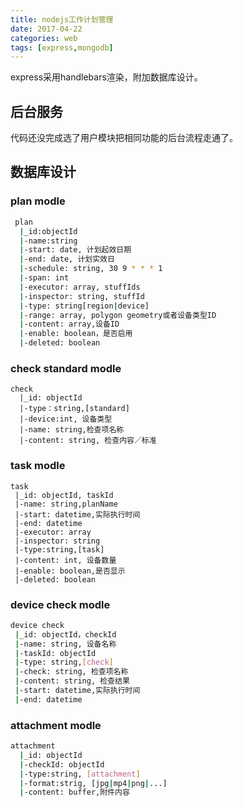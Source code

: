 ```yaml
---
title: nodejs工作计划管理
date: 2017-04-22
categories: web
tags: [express,mongodb]
---
```

express采用handlebars渲染，附加数据库设计。

## 后台服务

代码还没完成选了用户模块把相同功能的后台流程走通了。

## 数据库设计

### plan modle  
``` bash
 plan
  |_id:objectId
  |-name:string
  |-start: date, 计划起效日期
  |-end: date, 计划实效日
  |-schedule: string, 30 9 * * * 1
  |-span: int
  |-executor: array, stuffIds
  |-inspector: string, stuffId
  |-type: string[region|device]
  |-range: array, polygon geometry或者设备类型ID
  |-content: array,设备ID
  |-enable: boolean，是否启用
  |-deleted: boolean
```

### check standard modle
    check
      |_id: objectId
      |-type：string,[standard]
      |-device:int, 设备类型
      |-name: string,检查项名称
      |-content: string, 检查内容／标准

### task modle
    task
     |_id: objectId, taskId
     |-name: string,planName
     |-start: datetime,实际执行时间
     |-end: datetime
     |-executor: array
     |-inspector: string
     |-type:string,[task]
     |-content: int, 设备数量
     |-enable: boolean,是否显示
     |-deleted: boolean

### device check modle
``` bash
device check
 |_id: objectId，checkId
 |-name: string, 设备名称
 |-taskId: objectId
 |-type: string,[check]
 |-check: string, 检查项名称
 |-content: string, 检查结果
 |-start: datetime,实际执行时间
 |-end: datetime
```

### attachment modle  
``` bash
attachment 
  |_id: objectId
  |-checkId: objectId
  |-type:string, [attachment]
  |-format:strig, [jpg|mp4|png|...]
  |-content: buffer,附件内容
```
      
